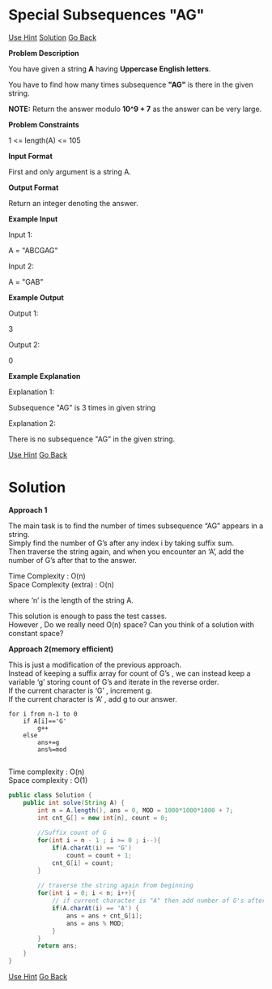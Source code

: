 #  Special Subsequences "AG"

[Use Hint](https://www.scaler.com/academy/mentee-dashboard/class/25458/assignment/problems/1247/hints?navref=cl_pb_nv_tb)
[Solution](#Solution)
[Go Back](https://github.com/sahoog2/Preparation_Notes/blob/main/DSA/Array/2%20Problems.md)

**Problem Description**  

You have given a string  **A**  having  **Uppercase English letters**.

You have to find how many times subsequence  **"AG"**  is there in the given string.

**NOTE:** Return the answer modulo  **10^9  + 7**  as the answer can be very large.

  
  
**Problem Constraints**  

1 <= length(A) <= 105

  
  
**Input Format**  

First and only argument is a string A.

  
  
**Output Format**  

Return an integer denoting the answer.

  
  
**Example Input**  

Input 1:

 A = "ABCGAG"

Input 2:

 A = "GAB"

  
  
**Example Output**  

Output 1:

 3

Output 2:

 0

  
  
**Example Explanation**  

Explanation 1:

 Subsequence "AG" is 3 times in given string 

Explanation 2:

 There is no subsequence "AG" in the given string.

[Use Hint](https://www.scaler.com/academy/mentee-dashboard/class/25458/assignment/problems/1247/hints?navref=cl_pb_nv_tb)
[Go Back](https://github.com/sahoog2/Preparation_Notes/blob/main/DSA/Array/2%20Problems.md)

# Solution
**Approach 1**

The main task is to find the number of times subsequence “AG” appears in a string.  
Simply find the number of G’s after any index i by taking suffix sum.  
Then traverse the string again, and when you encounter an ‘A’, add the number of G’s after that to the answer.

Time Complexity : O(n)  
Space Complexity (extra) : O(n)

where ‘n’ is the length of the string A.

This solution is enough to pass the test casses.  
However , Do we really need O(n) space? Can you think of a solution with constant space?

**Approach 2(memory efficient)**

This is just a modification of the previous approach.  
Instead of keeping a suffix array for count of G’s , we can instead keep a variable ‘g’ storing count of G’s and iterate in the reverse order.  
If the current character is ‘G’ , increment g.  
If the current character is ‘A’ , add g to our answer.

```
for i from n-1 to 0
    if A[i]=='G'
        g++
    else 
        ans+=g
        ans%=mod


```

Time complexity : O(n)  
Space complexity : O(1)

```java
public class Solution {
    public int solve(String A) {
        int n = A.length(), ans = 0, MOD = 1000*1000*1000 + 7;
        int cnt_G[] = new int[n], count = 0;
        
        //Suffix count of G
        for(int i = n - 1 ; i >= 0 ; i--){
            if(A.charAt(i) == 'G')
                count = count + 1;
            cnt_G[i] = count;
        }
        
        // traverse the string again from beginning
        for(int i = 0; i < n; i++){
            // if current character is "A" then add number of G's after that 
            if(A.charAt(i) == 'A') {
                ans = ans + cnt_G[i];
                ans = ans % MOD;
            }
        }
        return ans;
    }
}
```

[Use Hint](https://www.scaler.com/academy/mentee-dashboard/class/25458/assignment/problems/1247/hints?navref=cl_pb_nv_tb)
[Go Back](https://github.com/sahoog2/Preparation_Notes/blob/main/DSA/Array/2%20Problems.md)
